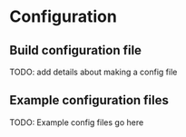 # Configuration

## Build configuration file

TODO: add details about making a config file

## Example configuration files

TODO: Example config files go here
